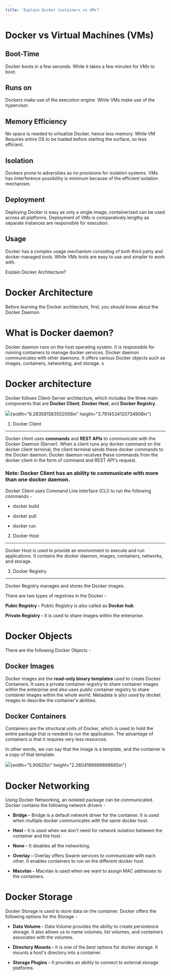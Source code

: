 ```yaml
---
title: 'Explain Docker Containers vs VMs?'
---
```


Docker vs Virtual Machines (VMs)
================================

**Boot-Time**
-------------

Docker boots in a few seconds. While it takes a few minutes for VMs to
boot.

**Runs on**
-----------

Dockers make use of the execution engine. While VMs make use of the
hypervisor.

**Memory Efficiency**
---------------------

No space is needed to virtualize Docker, hence less memory. While VM
Requires entire OS to be loaded before starting the surface, so less
efficient.

**Isolation**
-------------

Dockers prone to adversities as no provisions for isolation systems. VMs
has iinterference possibility is minimum because of the efficient
isolation mechanism.

**Deployment**
--------------

Deploying Docker is easy as only a single image, containerized can be
used across all platforms. Deployment of VMs is comparatively lengthy as
separate instances are responsible for execution.

**Usage**
---------

Docker has a complex usage mechanism consisting of both third party and
docker managed tools. While VMs tools are easy to use and simpler to
work with.

Explain Docker Architecture?

Docker Architecture
===================

Before learning the Docker architecture, first, you should know about
the Docker Daemon.

What is Docker daemon?
======================

Docker daemon runs on the host operating system. It is responsible for
running containers to manage docker services. Docker daemon communicates
with other daemons. It offers various Docker objects such as images,
containers, networking, and storage. s

Docker architecture
===================

Docker follows Client-Server architecture, which includes the three main
components that are **Docker Client**, **Docker Host**, and **Docker
Registry**.

![](media/image1.png){width="6.283581583552056in"
height="3.7914534120734906in"}

1. Docker Client
----------------

Docker client uses **commands** and **REST APIs** to communicate with
the Docker Daemon (Server). When a client runs any docker command on the
docker client terminal, the client terminal sends these docker commands
to the Docker daemon. Docker daemon receives these commands from the
docker client in the form of command and REST API's request.

### Note: Docker Client has an ability to communicate with more than one docker daemon.

Docker Client uses Command Line Interface (CLI) to run the following
commands -

-   docker build

-   docker pull

-   docker run

2. Docker Host
--------------

Docker Host is used to provide an environment to execute and run
applications. It contains the docker daemon, images, containers,
networks, and storage.

3. Docker Registry
------------------

Docker Registry manages and stores the Docker images.

There are two types of registries in the Docker -

**Pubic Registry -** Public Registry is also called as **Docker hub**.

**Private Registry -** It is used to share images within the enterprise.

Docker Objects
==============

There are the following Docker Objects -

Docker Images
-------------

Docker images are the **read-only binary templates** used to create
Docker Containers. It uses a private container registry to share
container images within the enterprise and also uses public container
registry to share container images within the whole world. Metadata is
also used by docket images to describe the container's abilities.

Docker Containers
-----------------

Containers are the structural units of Docker, which is used to hold the
entire package that is needed to run the application. The advantage of
containers is that it requires very less resources.

In other words, we can say that the image is a template, and the
container is a copy of that template.

![](media/image2.png){width="5.90625in" height="2.2604166666666665in"}

Docker Networking
=================

Using Docker Networking, an isolated package can be communicated. Docker
contains the following network drivers -

-   **Bridge -** Bridge is a default network driver for the container.
    It is used when multiple docker communicates with the same
    docker host.

-   **Host -** It is used when we don't need for network isolation
    between the container and the host.

-   **None -** It disables all the networking.

-   **Overlay -** Overlay offers Swarm services to communicate with
    each other. It enables containers to run on the different
    docker host.

-   **Macvlan -** Macvlan is used when we want to assign MAC addresses
    to the containers.

Docker Storage
==============

Docker Storage is used to store data on the container. Docker offers the
following options for the Storage -

-   **Data Volume -** Data Volume provides the ability to create
    persistence storage. It also allows us to name volumes, list
    volumes, and containers associates with the volumes.

-   **Directory Mounts -** It is one of the best options for
    docker storage. It mounts a host's directory into a container.

-   **Storage Plugins -** It provides an ability to connect to external
    storage platforms.

